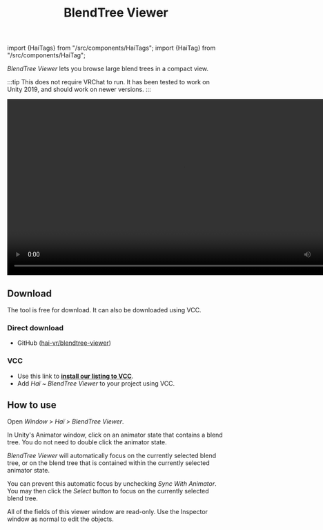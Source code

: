 ﻿---
title: BlendTree Viewer
---
import {HaiTags} from "/src/components/HaiTags";
import {HaiTag} from "/src/components/HaiTag";

<HaiTags>
<HaiTag isUniversal={true} />
</HaiTags>

*BlendTree Viewer* lets you browse large blend trees in a compact view.

:::tip
This does not require VRChat to run. It has been tested to work on Unity 2019, and should work on newer versions.
:::

<video controls width="816">
    <source src={'https://downscale.srv.hai-vr.dev/assets/docs/2023-11-17_00-10-56_ShareX.mp4' ?? require('./img/blendtree-viewer/2023-11-17_00-10-56_ShareX.mp4').default}/>
</video>

## Download

The tool is free for download. It can also be downloaded using VCC.

### Direct download

- GitHub ([hai-vr/blendtree-viewer](https://github.com/hai-vr/blendtree-viewer))

### VCC

- Use this link to **[install our listing to VCC](vcc://vpm/addRepo?url=https://hai-vr.github.io/vpm-listing/index.json)**.
- Add *Haï ~ BlendTree Viewer* to your project using VCC.

## How to use

Open *Window > Haï > BlendTree Viewer*.

In Unity's Animator window, click on an animator state that contains a blend tree. You do not need to double click the animator state.

*BlendTree Viewer* will automatically focus on the currently selected blend tree, or on the blend tree that is contained within the currently selected animator state.

You can prevent this automatic focus by unchecking *Sync With Animator*. You may then click the *Select* button to focus on the currently selected blend tree.

All of the fields of this viewer window are read-only. Use the Inspector window as normal to edit the objects.
